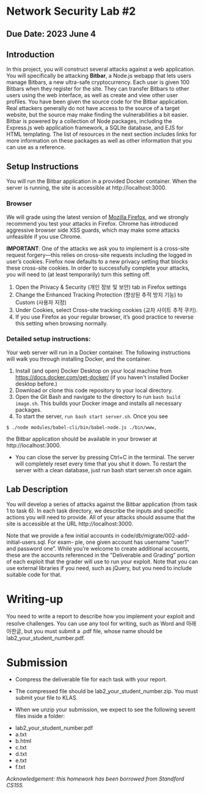 # Network Security Lab #2

## Due Date: 2023 June 4

## Introduction
In this project, you will construct several attacks against a web application. You will specifically be attacking **Bitbar**, a Node.js webapp that lets users manage Bitbars, a new ultra-safe cryptocurrency. Each user is given 100 Bitbars when they register for the site. They can transfer Bitbars to other users using the web interface, as well as create and view other user profiles. You have been given the source code for the Bitbar application. Real attackers generally do not have access to the source of a target website, but the source may make finding the vulnerabilities a bit easier. Bitbar is powered by a collection of Node packages, including the Express.js web application framework, a SQLite database, and EJS for HTML templating. The list of resources in the next section includes links for more information on these packages as well as other information that you can use as a reference.

## Setup Instructions

You will run the Bitbar application in a provided Docker container. When the server is running, the site is accessible at http://localhost:3000.

### Browser

We will grade using the latest version of [Mozilla Firefox](https://www.mozilla.org/ko/firefox/new/), and we strongly recommend you test your attacks in Firefox. Chrome has introduced aggressive browser side XSS guards, which may make some attacks unfeasible if you use Chrome.

**IMPORTANT**: One of the attacks we ask you to implement is a cross-site request forgery—this relies on cross-site requests including the logged in user’s cookies. Firefox now defaults to a new privacy setting that blocks these cross-site cookies. In order to successfully complete your attacks, you will need to (at least temporarily) turn this setting off.

1. Open the Privacy & Security (개인 정보 및 보안) tab in Firefox settings
2. Change the Enhanced Tracking Protection (향상된 추적 방지 기능) to Custom (사용자 지정)
3. Under Cookies, select Cross-site tracking cookies (교차 사이트 추적 쿠키).
4. If you use Firefox as your regular browser, it’s good practice to reverse this setting when browsing normally.

### Detailed setup instructions:

Your web server will run in a Docker container. The following instructions will walk you through installing Docker, and the container.

1. Install (and open) Docker Desktop on your local machine from https://docs.docker.com/get-docker/ (if you haven't installed Docker desktop before.)
2. Download or clone this code repository to your local directory.
3. Open the Git Bash and navigate to the directory to run ```bash build image.sh```. This builds your Docker image and installs all necessary packages.
4. To start the server, ```run bash start server.sh```. Once you see
```
$ ./node modules/babel-cli/bin/babel-node.js ./bin/www,
```
the Bitbar application should be available in your browser at http://localhost:3000.
* You can close the server by pressing Ctrl+C in the terminal. The server will completely reset
every time that you shut it down. To restart the server with a clean database, just run bash
start server.sh once again.

## Lab Description

You will develop a series of attacks against the Bitbar application (from task 1 to task 6). In each task directory, we describe the inputs and specific actions you will need to provide. All of your attacks should assume that the site is accessible at the URL http://localhost:3000.

Note that we provide a few initial accounts in code/db/migrate/002-add-initial-users.sql. For exam- ple, one given account has username “user1” and password one”. While you’re welcome to create additional accounts, these are the accounts referenced in the ”Deliverable and Grading” portion of each exploit that the grader will use to run your exploit. Note that you can use external libraries if you need, such as jQuery, but you need to include suitable code for that.

# Writing-up
You need to write a report to describe how you implement your exploit and resolve challenges. You can use any tool for writing, such as Word and 아래아한글, but you must submit a .pdf file, whose name should be lab2_your_student_number.pdf.

# Submission
* Compress the deliverable file for each task with your report.
* The compressed file should be lab2_your_student_number.zip. You must submit your file to KLAS.

* When we unzip your submission, we expect to see the following sevent files inside a folder:
- lab2_your_student_number.pdf
- a.txt
- b.html
- c.txt
- d.txt
- e.txt
- f.txt

*Acknowledgement: this homework has been borrowed from Standford CS155.*

